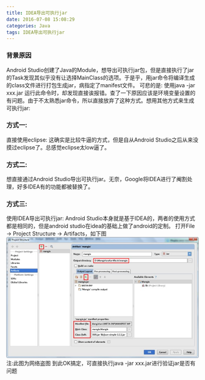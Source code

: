 ```yaml
---
title: IDEA导出可执行jar
date: 2016-07-08 15:08:29
categories: Java
tags: IDEA导出可执行jar
---
```

### 背景原因
Android Studio创建了Java的Module，想导出可执行jar包，但是直接执行了jar的Task发现其似乎没有让选择MainClass的选项。于是乎，用jar命令将编译生成的class文件进行打包生成jar，病指定了manifest文件。
可悲的是: 使用java -jar xxx.jar 运行此命令时，却发现直接诶报错。查了一下原因应该是环境变量设置的有问题。由于不太熟悉jar命令，所以直接放弃了这种方式。想用其他方式来生成可执行jar:
### 方式一: 
直接使用eclipse: 这确实是比较牛逼的方式，但是自从Android Studio之后从来没摸过eclipse了。总感觉eclipse太low逼了。
### 方式二:
想直接通过Android Studio导出可执行jar。无奈，Google将IDEA进行了阉割处理，好多IDEA有的功能都被替换了。
### 方式三:
使用IDEA导出可执行jar: Android Studio本身就是基于IDEA的，两者的使用方式都是相同的，但是android studio在idea的基础上做了android的定制。
打开File -> Project Structure -> Artifacts，如下图
![](IDEA导出可执行jar/20160708.jpeg)
注:此图为网络盗图
到此OK搞定，可直接执行java -jar xxx.jar进行验证jar是否有问题
